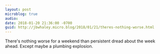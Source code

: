 ```yaml
---
layout: post
microblog: true
audio: 
date: 2018-01-20 21:36:00 -0700
guid: http://jbwhaley.micro.blog/2018/01/21/theres-nothing-worse.html
---
```

There's nothing worse for a weekend than persistent dread about the week ahead. Except maybe a plumbing explosion.

